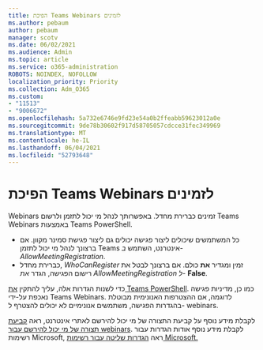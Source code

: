 ```yaml
---
title: הפיכת Teams Webinars לזמינים
ms.author: pebaum
author: pebaum
manager: scotv
ms.date: 06/02/2021
ms.audience: Admin
ms.topic: article
ms.service: o365-administration
ROBOTS: NOINDEX, NOFOLLOW
localization_priority: Priority
ms.collection: Adm_O365
ms.custom:
- "11513"
- "9006672"
ms.openlocfilehash: 5a732e6746e9fd23e54a0b2ffeabb59623012a0e
ms.sourcegitcommit: 9de78b30602f917d58705057cdcce31fec349969
ms.translationtype: MT
ms.contentlocale: he-IL
ms.lasthandoff: 06/04/2021
ms.locfileid: "52793648"
---
```

# <a name="enable-teams-webinars"></a>הפיכת Teams Webinars לזמינים

Webinars זמינים כברירת מחדל. באפשרותך לנהל מי יכול לתזמן ולרשום Teams Webinars באמצעות Teams PowerShell.

- כל המשתמשים שיכולים ליצור פגישה יכולים גם ליצור פגישת סמינר מקוון. אם ברצונך לנהל מי יכול לתזמן Teams אינטרנט, השתמש *ב- AllowMeetingRegistration*. 
- כברירת מחדל, *WhoCanRegister* זמין ומגדיר **את** כולם. אם ברצונך לבטל את רישום הפגישה, הגדר *את AllowMeetingRegistration ל-* **False**.

כדי לשנות הגדרות אלה, עליך להתקין [את Teams PowerShell](/microsoftteams/teams-powershell-install). כמו כן, מדיניות פגישה נאכפת על-ידי Teams Webinars. לדוגמה, אם ההצטרפות האנונימית מבוטלת בהגדרות הפגישה, משתמשים אנונימיים לא יכולים להצטרף ל- webinars.

לקבלת מידע נוסף על קביעת התצורה של מי יכול להירשם לאתרי אינטרנט, ראה [קביעת תצורה של מי יכול להירשם עבור webinars](/microsoftteams/set-up-webinars?source=docs#configure-who-can-register-for-webinars). לקבלת מידע נוסף אודות הגדרות עבור רשימות Microsoft, ראה [הגדרות שליטה עבור רשימות Microsoft.](/sharepoint/control-lists)
